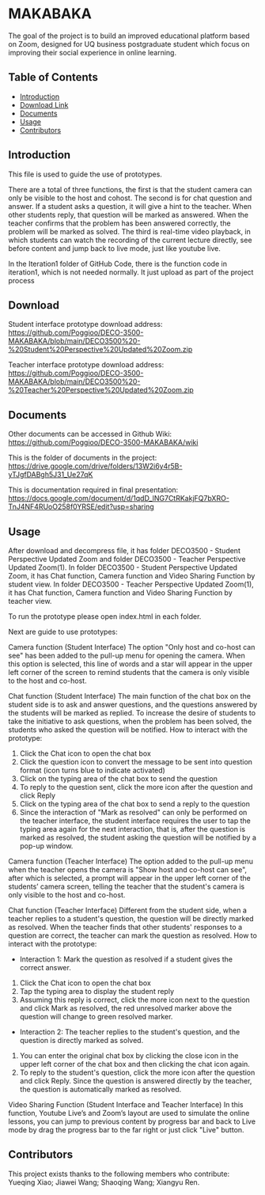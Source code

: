# MAKABAKA

The goal of the project is to build an improved educational platform based on Zoom, designed for UQ business postgraduate student which focus on improving their social experience in online learning.

## Table of Contents

- [Introduction](#introduction)
- [Download Link](#download)
- [Documents](#documents)
- [Usage](#usage)
- [Contributors](#contributors)


## Introduction

This file is used to guide the use of prototypes.

There are a total of three functions, the first is that the student camera can only be visible to the host and cohost.
The second is for chat question and answer. If a student asks a question, it will give a hint to the teacher. When other students reply, that question will be marked as answered. 
When the teacher confirms that the problem has been answered correctly, the problem will be marked as solved.
The third is real-time video playback, in which students can watch the recording of the current lecture directly, see before content and jump back to live mode, just like youtube live.

In the Iteration1 folder of GitHub Code, there is the function code in iteration1, which is not needed normally. It just upload as part of the project process


## Download

Student interface prototype download address: 
https://github.com/Poggioo/DECO-3500-MAKABAKA/blob/main/DECO3500%20-%20Student%20Perspective%20Updated%20Zoom.zip

Teacher interface prototype download address: 
https://github.com/Poggioo/DECO-3500-MAKABAKA/blob/main/DECO3500%20-%20Teacher%20Perspective%20Updated%20Zoom.zip


## Documents

Other documents can be accessed in Github Wiki:
https://github.com/Poggioo/DECO-3500-MAKABAKA/wiki

This is the folder of documents in the project:
https://drive.google.com/drive/folders/13W2i6y4r5B-yTJgfDABgh5J31_Ue27qK

This is documentation required in final presentation:
https://docs.google.com/document/d/1qdD_lNG7CtRKakjFQ7bXRO-TnJ4NF4RUoO258f0YRSE/edit?usp=sharing


## Usage

After download and decompress file, it has folder DECO3500 - Student Perspective Updated Zoom and folder DECO3500 - Teacher Perspective Updated Zoom(1).
In folder DECO3500 - Student Perspective Updated Zoom, it has Chat function, Camera function and Video Sharing Function by student view. 
In folder DECO3500 - Teacher Perspective Updated Zoom(1), it has Chat function, Camera function and Video Sharing Function by teacher view.

To run the prototype please open index.html in each folder.

Next are guide to use prototypes:

Camera function (Student Interface)
The option "Only host and co-host can see" has been added to the pull-up menu for opening the camera. 
When this option is selected, this line of words and a star will appear in the upper left corner of the screen to remind students that the camera is only visible to the host and co-host. 

Chat function (Student Interface)
The main function of the chat box on the student side is to ask and answer questions, and the questions answered by the students will be marked as replied. 
To increase the desire of students to take the initiative to ask questions, when the problem has been solved, the students who asked the question will be notified.
How to interact with the prototype:
1. Click the Chat icon to open the chat box
2. Click the question icon to convert the message to be sent into question format (icon turns blue to indicate activated)
3. Click on the typing area of ​​the chat box to send the question
4. To reply to the question sent, click the more icon after the question and click Reply
5. Click on the typing area of ​​the chat box to send a reply to the question
6. Since the interaction of "Mark as resolved" can only be performed on the teacher interface, the student interface requires the user to tap the typing area again for the next interaction, that is, after the question is marked as resolved, the student asking the question will be notified by a pop-up window.

Camera function (Teacher Interface)
The option added to the pull-up menu when the teacher opens the camera is "Show host and co-host can see", after which is selected, a prompt will appear in the upper left corner 
of the students’ camera screen, telling the teacher that the student's camera is only visible to the host and co-host.

Chat function (Teacher Interface)
Different from the student side, when a teacher replies to a student's question, the question will be directly marked as resolved.
When the teacher finds that other students' responses to a question are correct, the teacher can mark the question as resolved.
How to interact with the prototype:
- Interaction 1: Mark the question as resolved if a student gives the correct answer.
1. Click the Chat icon to open the chat box
2. Tap the typing area to display the student reply
3. Assuming this reply is correct, click the more icon next to the question and click Mark as resolved, the red unresolved marker above the question will change to green resolved marker.
- Interaction 2: The teacher replies to the student's question, and the question is directly marked as solved.
1. You can enter the original chat box by clicking the close icon in the upper left corner of the chat box and then clicking the chat icon again.
2. To reply to the student's question, click the more icon after the question and click Reply. Since the question is answered directly by the teacher, the question is automatically marked as resolved.

Video Sharing Function (Student Interface and Teacher Interface)
In this function, Youtube Live’s and Zoom’s layout are used to simulate the online lessons, you can jump to previous content by progress bar and back to Live mode by drag the 
progress bar to the far right or just click "Live" button.


## Contributors

This project exists thanks to the following members who contribute:
Yueqing Xiao; Jiawei Wang; Shaoqing Wang; Xiangyu Ren.
